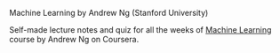 Machine Learning by Andrew Ng (Stanford University)

Self-made lecture notes and quiz for all the weeks of [Machine Learning](https://www.coursera.org/learn/machine-learning) course by Andrew Ng on Coursera.
